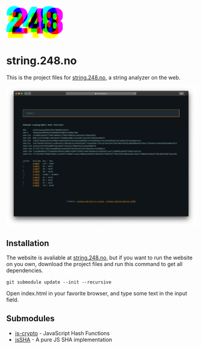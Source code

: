 <img src="docs/248-logo.svg" width="150" alt="248">


# string.248.no

This is the project files for [string.248.no](https://string.248.no), a string analyzer on the web.

![screenshot](docs/screenshot.png)

## Installation

The website is avaliable at [string.248.no](https://string.248.no), but if you want to run the website on you own, download the project files and run this command to get all dependencies.

```
git submodule update --init --recursive
```

Open index.html in your favorite browser, and type some text in the input field.

## Submodules

* [js-crypto](https://github.com/jbt/js-crypto) - JavaScript Hash Functions
* [jsSHA](https://github.com/Caligatio/jsSHA) - A pure JS SHA implementation
